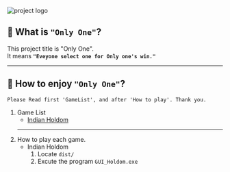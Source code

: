 ![project logo](https://github.com/Team-CMD/SPTJ-GUIGame/blob/main/Resource/wiki_src/Project_Logo.png)
## 🧐 What is **`"Only One"`**?
This project title is "Only One".  
It means **`"Eveyone select one for Only one's win."`**

--- 
## 🤗 How to enjoy **`"Only One"`**?
    Please Read first 'GameList', and after 'How to play'. Thank you.
1. Game List
    - [Indian Holdom](https://m.blog.naver.com/PostView.naver?isHttpsRedirect=true&blogId=incpa&logNo=220093662839)  
    ---
2. How to play each game.
    - Indian Holdom  
        1. Locate `dist/`
        2. Excute the program `GUI_Holdom.exe`